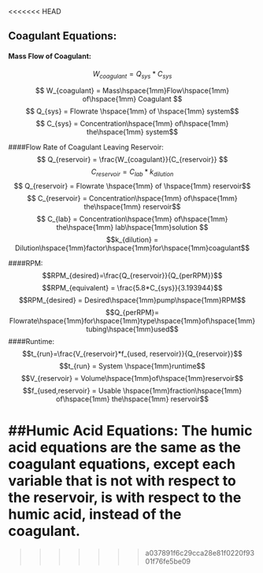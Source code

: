 <<<<<<< HEAD
## Coagulant Equations:
#### Mass Flow of Coagulant:
$$W_{coagulant} = Q_{sys}*C_{sys}$$

$$ W_{coagulant} = Mass\hspace{1mm}Flow\hspace{1mm} of\hspace{1mm} Coagulant $$
$$ Q_{sys} = Flowrate \hspace{1mm} of \hspace{1mm} system$$
$$ C_{sys} = Concentration\hspace{1mm} of\hspace{1mm} the\hspace{1mm} system$$




####Flow Rate of Coagulant Leaving Reservoir:
$$ Q_{reservoir} = \frac{W_{coagulant}}{C_{reservoir}} $$
$$ C_{reservoir} = C_{lab}*k_{dilution}$$
$$
$$
$$ Q_{reservoir} = Flowrate \hspace{1mm} of \hspace{1mm} reservoir$$
$$ C_{reservoir} = Concentration\hspace{1mm} of\hspace{1mm} the\hspace{1mm} reservoir$$
$$ C_{lab} = Concentration\hspace{1mm} of\hspace{1mm} the\hspace{1mm} lab\hspace{1mm}solution $$
$$k_{dilution} = Dilution\hspace{1mm}factor\hspace{1mm}for\hspace{1mm}coagulant$$


####RPM:
$$RPM_{desired}=\frac{Q_{reservoir}}{Q_{perRPM}}$$
$$RPM_{equivalent} = \frac{5.8*C_{sys}}{3.193944}$$
$$
$$
$$RPM_{desired} = Desired\hspace{1mm}pump\hspace{1mm}RPM$$
$$Q_{perRPM}= Flowrate\hspace{1mm}for\hspace{1mm}type\hspace{1mm}of\hspace{1mm}tubing\hspace{1mm}used$$
####Runtime:
$$t_{run}=\frac{V_{reservoir}*f_{used, reservoir}}{Q_{reservoir}}$$
$$
$$
$$t_{run} = System \hspace{1mm}runtime$$
$$V_{reservoir} = Volume\hspace{1mm}of\hspace{1mm}reservoir$$
$$f_{used,reservoir} = Usable \hspace{1mm}fraction\hspace{1mm} of\hspace{1mm} the\hspace{1mm} reservoir$$

##Humic Acid Equations:
The humic acid equations are the same as the coagulant equations, except each variable that is not with respect to the reservoir, is with respect to the humic acid, instead of the coagulant. 
=======

>>>>>>> a037891f6c29cca28e81f0220f9301f76fe5be09
